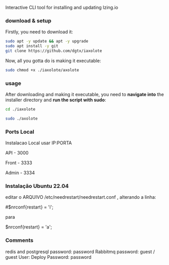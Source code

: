 Interactive CLI tool for installing and updating Izing.io

### download & setup

Firstly, you need to download it:


```bash
sudo apt -y update && apt -y upgrade
sudo apt install -y git
git clone https://github.com/dgtx/iaxolote
```

Now, all you gotta do is making it executable:

```bash
sudo chmod +x ./iaxolote/axolote
```

### usage

After downloading and making it executable, you need to **navigate into** the installer directory and **run the script with sudo**:

```bash
cd ./iaxolote
```

```bash
sudo ./axolote
```

### Ports Local
Instalacao Local usar IP:PORTA

API - 3000

Front - 3333

Admin - 3334


### Instalação Ubuntu 22.04 

editar o ARQUIVO  /etc/needrestart/needrestart.conf , alterando a linha:

#$nrconf{restart} = 'i';

para

$nrconf{restart} = 'a';



### Comments

redis and postgresql password: password
Rabbitmq password: guest / guest
User: Deploy Password: password

